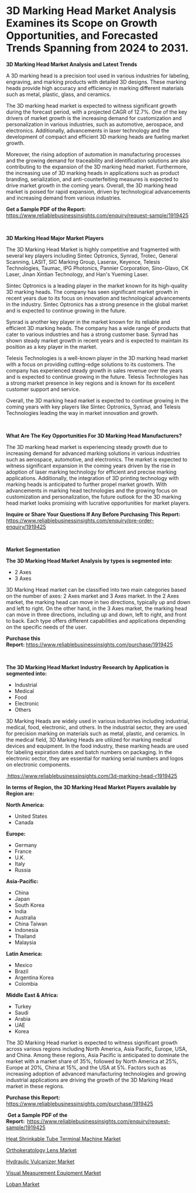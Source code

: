 <p><h1>3D Marking Head Market Analysis Examines its Scope on Growth Opportunities, and Forecasted Trends Spanning from 2024 to 2031.</h1></p><p><strong>3D Marking Head Market Analysis and Latest Trends</strong></p>
<p><p>A 3D marking head is a precision tool used in various industries for labeling, engraving, and marking products with detailed 3D designs. These marking heads provide high accuracy and efficiency in marking different materials such as metal, plastic, glass, and ceramics.</p><p>The 3D marking head market is expected to witness significant growth during the forecast period, with a projected CAGR of 12.7%. One of the key drivers of market growth is the increasing demand for customization and personalization in various industries, such as automotive, aerospace, and electronics. Additionally, advancements in laser technology and the development of compact and efficient 3D marking heads are fueling market growth.</p><p>Moreover, the rising adoption of automation in manufacturing processes and the growing demand for traceability and identification solutions are also contributing to the expansion of the 3D marking head market. Furthermore, the increasing use of 3D marking heads in applications such as product branding, serialization, and anti-counterfeiting measures is expected to drive market growth in the coming years. Overall, the 3D marking head market is poised for rapid expansion, driven by technological advancements and increasing demand from various industries.</p></p>
<p><strong>Get a Sample PDF of the Report:&nbsp;</strong> <a href="https://www.reliablebusinessinsights.com/enquiry/request-sample/1919425">https://www.reliablebusinessinsights.com/enquiry/request-sample/1919425</a></p>
<p>&nbsp;</p>
<p><strong>3D Marking Head Major Market Players</strong></p>
<p><p>The 3D Marking Head Market is highly competitive and fragmented with several key players including Sintec Optronics, Synrad, Trotec, General Scanning, LASIT, SIC Marking Group, Laserax, Keyence, Telesis Technologies, Taumac, IPG Photonics, Pannier Corporation, Sino-Glavo, CK Laser, Jinan Xintian Technology, and Han's Yueming Laser.</p><p>Sintec Optronics is a leading player in the market known for its high-quality 3D marking heads. The company has seen significant market growth in recent years due to its focus on innovation and technological advancements in the industry. Sintec Optronics has a strong presence in the global market and is expected to continue growing in the future.</p><p>Synrad is another key player in the market known for its reliable and efficient 3D marking heads. The company has a wide range of products that cater to various industries and has a strong customer base. Synrad has shown steady market growth in recent years and is expected to maintain its position as a key player in the market.</p><p>Telesis Technologies is a well-known player in the 3D marking head market with a focus on providing cutting-edge solutions to its customers. The company has experienced steady growth in sales revenue over the years and is expected to continue growing in the future. Telesis Technologies has a strong market presence in key regions and is known for its excellent customer support and service.</p><p>Overall, the 3D marking head market is expected to continue growing in the coming years with key players like Sintec Optronics, Synrad, and Telesis Technologies leading the way in market innovation and growth.</p></p>
<p>&nbsp;</p>
<p><strong>What Are The Key Opportunities For 3D Marking Head Manufacturers?</strong></p>
<p><p>The 3D marking head market is experiencing steady growth due to increasing demand for advanced marking solutions in various industries such as aerospace, automotive, and electronics. The market is expected to witness significant expansion in the coming years driven by the rise in adoption of laser marking technology for efficient and precise marking applications. Additionally, the integration of 3D printing technology with marking heads is anticipated to further propel market growth. With advancements in marking head technologies and the growing focus on customization and personalization, the future outlook for the 3D marking head market looks promising with lucrative opportunities for market players.</p></p>
<p><strong>Inquire or Share Your Questions If Any Before Purchasing This Report:</strong> <a href="https://www.reliablebusinessinsights.com/enquiry/pre-order-enquiry/1919425">https://www.reliablebusinessinsights.com/enquiry/pre-order-enquiry/1919425</a></p>
<p>&nbsp;</p>
<p><strong>Market Segmentation</strong></p>
<p><strong>The 3D Marking Head Market Analysis by types is segmented into:</strong></p>
<p><ul><li>2 Axes</li><li>3 Axes</li></ul></p>
<p><p>3D Marking Head market can be classified into two main categories based on the number of axes: 2 Axes market and 3 Axes market. In the 2 Axes market, the marking head can move in two directions, typically up and down and left to right. On the other hand, in the 3 Axes market, the marking head can move in three directions, including up and down, left to right, and front to back. Each type offers different capabilities and applications depending on the specific needs of the user.</p></p>
<p><strong>Purchase this Report:&nbsp;</strong><a href="https://www.reliablebusinessinsights.com/purchase/1919425">https://www.reliablebusinessinsights.com/purchase/1919425</a></p>
<p>&nbsp;</p>
<p><strong>The 3D Marking Head Market Industry Research by Application is segmented into:</strong></p>
<p><ul><li>Industrial</li><li>Medical</li><li>Food</li><li>Electronic</li><li>Others</li></ul></p>
<p><p>3D Marking Heads are widely used in various industries including industrial, medical, food, electronic, and others. In the industrial sector, they are used for precision marking on materials such as metal, plastic, and ceramics. In the medical field, 3D Marking Heads are utilized for marking medical devices and equipment. In the food industry, these marking heads are used for labeling expiration dates and batch numbers on packaging. In the electronic sector, they are essential for marking serial numbers and logos on electronic components.</p></p>
<p><a href="https://www.reliablebusinessinsights.com/3d-marking-head-r1919425">&nbsp;https://www.reliablebusinessinsights.com/3d-marking-head-r1919425</a></p>
<p><strong>In terms of Region, the 3D Marking Head Market Players available by Region are:</strong></p>
<p>
    <p> <strong> North America: </strong>
        <ul>
            <li>United States</li>
            <li>Canada</li>
        </ul>
        </p> 
    <p> <strong> Europe: </strong>
        <ul>
            <li>Germany</li>
            <li>France</li>
            <li>U.K.</li>
            <li>Italy</li>
            <li>Russia</li>
        </ul>
        </p> 
    <p> <strong> Asia-Pacific: </strong>
        <ul>
            <li>China</li>
            <li>Japan</li>
            <li>South Korea</li>
            <li>India</li>
            <li>Australia</li>
            <li>China Taiwan</li>
            <li>Indonesia</li>
            <li>Thailand</li>
            <li>Malaysia</li>
        </ul>
        </p> 
    <p> <strong> Latin America: </strong>
        <ul>
            <li>Mexico</li>
            <li>Brazil</li>
            <li>Argentina Korea</li>
            <li>Colombia</li>
        </ul>
        </p> 
    <p> <strong> Middle East & Africa: </strong>
        <ul>
            <li>Turkey</li>
            <li>Saudi</li>
            <li>Arabia</li>
            <li>UAE</li>
            <li>Korea</li>
        </ul>
    </p>
    </p>
<p><p>The 3D Marking Head market is expected to witness significant growth across various regions including North America, Asia Pacific, Europe, USA, and China. Among these regions, Asia Pacific is anticipated to dominate the market with a market share of 35%, followed by North America at 25%, Europe at 20%, China at 15%, and the USA at 5%. Factors such as increasing adoption of advanced manufacturing technologies and growing industrial applications are driving the growth of the 3D Marking Head market in these regions.</p></p>
<p><strong>Purchase this Report: </strong><a href="https://www.reliablebusinessinsights.com/purchase/1919425">https://www.reliablebusinessinsights.com/purchase/1919425</a></p>
<p>&nbsp;<strong>Get a Sample PDF of the Report:&nbsp;&nbsp;</strong><a href="https://www.reliablebusinessinsights.com/enquiry/request-sample/1919425">https://www.reliablebusinessinsights.com/enquiry/request-sample/1919425</a></p>
<p><strong></strong></p>
<p><p><a href="https://github.com/brendafegmorris532/Market-Research-Report-List-2/blob/main/heat-shrinkable-tube-terminal-machine-market.md">Heat Shrinkable Tube Terminal Machine Market</a></p><p><a href="https://issuu.com/reportprime-2/docs/orthokeratology-lens-market-size-2030.pptx">Orthokeratology Lens Market</a></p><p><a href="https://github.com/hrhzhypq19/Market-Research-Report-List-1/blob/main/hydraulic-vulcanizer-market.md">Hydraulic Vulcanizer Market</a></p><p><a href="https://github.com/LarryPearsongXXfvf/Market-Research-Report-List-1/blob/main/visual-measurement-equipment-market.md">Visual Measurement Equipment Market</a></p><p><a href="https://www.linkedin.com/pulse/global-loban-market-size-expected-reach-cagr-82-report-covers-wgsxf?trackingId=4En6bKJxSoa%2BQsNKkkI7Bg%3D%3D">Loban Market</a></p></p>